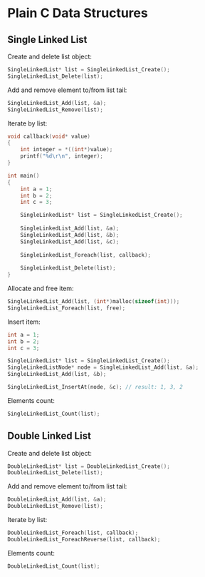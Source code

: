 # Plain C Data Structures #

## Single Linked List ##

Create and delete list object:
```C
SingleLinkedList* list = SingleLinkedList_Create();
SingleLinkedList_Delete(list);
```
 
Add and remove element to/from list tail:
```C
SingleLinkedList_Add(list, &a);
SingleLinkedList_Remove(list);
```

Iterate by list:
```C
void callback(void* value)
{
    int integer = *((int*)value);
    printf("%d\r\n", integer);
}

int main()
{
    int a = 1;
    int b = 2;
    int c = 3;

    SingleLinkedList* list = SingleLinkedList_Create();
    
    SingleLinkedList_Add(list, &a);
    SingleLinkedList_Add(list, &b);
    SingleLinkedList_Add(list, &c);
    
    SingleLinkedList_Foreach(list, callback);
    
    SingleLinkedList_Delete(list);
}
```

Allocate and free item:
```C
SingleLinkedList_Add(list, (int*)malloc(sizeof(int)));
SingleLinkedList_Foreach(list, free);
```

Insert item:
```C
int a = 1;
int b = 2;
int c = 3;

SingleLinkedList* list = SingleLinkedList_Create();
SingleLinkedListNode* node = SingleLinkedList_Add(list, &a);
SingleLinkedList_Add(list, &b);

SingleLinkedList_InsertAt(node, &c); // result: 1, 3, 2
```

Elements count:
```C
SingleLinkedList_Count(list);
```

## Double Linked List ##

Create and delete list object:
```C
DoubleLinkedList* list = DoubleLinkedList_Create();
DoubleLinkedList_Delete(list);
```

Add and remove element to/from list tail:
```C
DoubleLinkedList_Add(list, &a);
DoubleLinkedList_Remove(list);
```

Iterate by list:
```C
DoubleLinkedList_Foreach(list, callback);
DoubleLinkedList_ForeachReverse(list, callback);
```

Elements count:
```C
DoubleLinkedList_Count(list);
```
